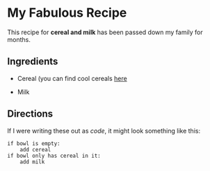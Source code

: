 # My Fabulous Recipe

This recipe for **cereal and milk** has been passed down my family for months.

## Ingredients

- Cereal (you can find cool cereals [here]("www.example.com/coolcereals")

- Milk

## Directions

If I were writing these out as _code_, it might look something like this:

```
if bowl is empty:
    add cereal
if bowl only has cereal in it:
    add milk
```

